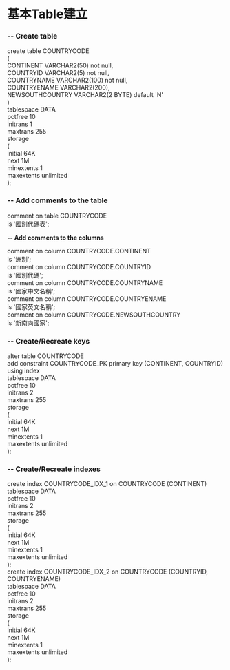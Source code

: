 # 基本Table建立

### **-- Create table**

create table COUNTRYCODE  
\(  
CONTINENT VARCHAR2\(50\) not null,  
COUNTRYID VARCHAR2\(5\) not null,  
COUNTRYNAME VARCHAR2\(100\) not null,  
COUNTRYENAME VARCHAR2\(200\),  
NEWSOUTHCOUNTRY VARCHAR2\(2 BYTE\) default 'N'  
\)  
tablespace DATA  
pctfree 10  
initrans 1  
maxtrans 255  
storage  
\(  
initial 64K  
next 1M  
minextents 1  
maxextents unlimited  
\);

### **-- Add comments to the table**

comment on table COUNTRYCODE  
is '國別代碼表';

**-- Add comments to the columns**

comment on column COUNTRYCODE.CONTINENT  
is '洲別';  
comment on column COUNTRYCODE.COUNTRYID  
is '國別代碼';  
comment on column COUNTRYCODE.COUNTRYNAME  
is '國家中文名稱';  
comment on column COUNTRYCODE.COUNTRYENAME  
is '國家英文名稱';  
comment on column COUNTRYCODE.NEWSOUTHCOUNTRY  
is '新南向國家';

### **-- Create/Recreate keys**

alter table COUNTRYCODE  
add constraint COUNTRYCODE\_PK primary key \(CONTINENT, COUNTRYID\)  
using index  
tablespace DATA  
pctfree 10  
initrans 2  
maxtrans 255  
storage  
\(  
initial 64K  
next 1M  
minextents 1  
maxextents unlimited  
\);

### **-- Create/Recreate indexes**

create index COUNTRYCODE\_IDX\_1 on COUNTRYCODE \(CONTINENT\)  
tablespace DATA  
pctfree 10  
initrans 2  
maxtrans 255  
storage  
\(  
initial 64K  
next 1M  
minextents 1  
maxextents unlimited  
\);  
create index COUNTRYCODE\_IDX\_2 on COUNTRYCODE \(COUNTRYID, COUNTRYENAME\)  
tablespace DATA  
pctfree 10  
initrans 2  
maxtrans 255  
storage  
\(  
initial 64K  
next 1M  
minextents 1  
maxextents unlimited  
\);

